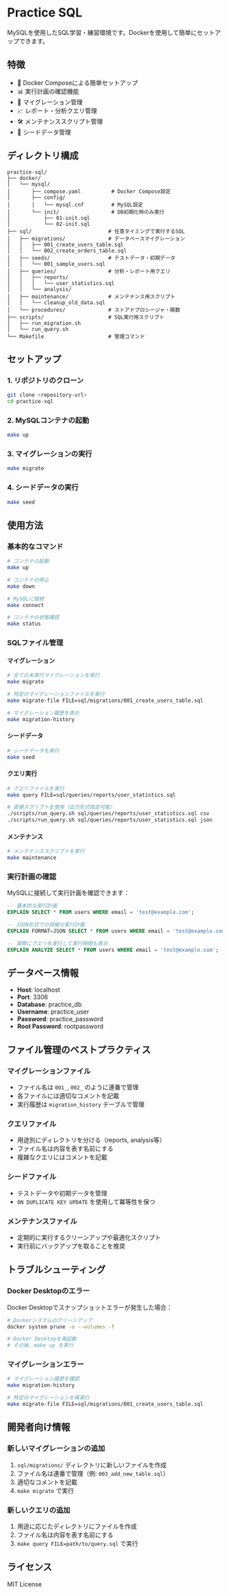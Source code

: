 # Practice SQL

MySQLを使用したSQL学習・練習環境です。Dockerを使用して簡単にセットアップできます。

## 特徴

- 🐳 Docker Composeによる簡単セットアップ
- 📊 実行計画の確認機能
- 🔄 マイグレーション管理
- 📈 レポート・分析クエリ管理
- 🛠️ メンテナンススクリプト管理
- 📝 シードデータ管理

## ディレクトリ構成

```
practice-sql/
├── docker/
│   └── mysql/
│       ├── compose.yaml          # Docker Compose設定
│       ├── config/
│       │   └── mysql.cnf         # MySQL設定
│       └── init/                 # DB初期化時のみ実行
│           ├── 01-init.sql
│           └── 02-init.sql
├── sql/                         # 任意タイミングで実行するSQL
│   ├── migrations/              # データベースマイグレーション
│   │   ├── 001_create_users_table.sql
│   │   └── 002_create_orders_table.sql
│   ├── seeds/                   # テストデータ・初期データ
│   │   └── 001_sample_users.sql
│   ├── queries/                 # 分析・レポート用クエリ
│   │   ├── reports/
│   │   │   └── user_statistics.sql
│   │   └── analysis/
│   ├── maintenance/             # メンテナンス用スクリプト
│   │   └── cleanup_old_data.sql
│   └── procedures/              # ストアドプロシージャ・関数
├── scripts/                     # SQL実行用スクリプト
│   ├── run_migration.sh
│   └── run_query.sh
└── Makefile                     # 管理コマンド
```

## セットアップ

### 1. リポジトリのクローン

```bash
git clone <repository-url>
cd practice-sql
```

### 2. MySQLコンテナの起動

```bash
make up
```

### 3. マイグレーションの実行

```bash
make migrate
```

### 4. シードデータの実行

```bash
make seed
```

## 使用方法

### 基本的なコマンド

```bash
# コンテナの起動
make up

# コンテナの停止
make down

# MySQLに接続
make connect

# コンテナの状態確認
make status
```

### SQLファイル管理

#### マイグレーション

```bash
# 全ての未実行マイグレーションを実行
make migrate

# 特定のマイグレーションファイルを実行
make migrate-file FILE=sql/migrations/001_create_users_table.sql

# マイグレーション履歴を表示
make migration-history
```

#### シードデータ

```bash
# シードデータを実行
make seed
```

#### クエリ実行

```bash
# クエリファイルを実行
make query FILE=sql/queries/reports/user_statistics.sql

# 直接スクリプトを使用（出力形式指定可能）
./scripts/run_query.sh sql/queries/reports/user_statistics.sql csv
./scripts/run_query.sh sql/queries/reports/user_statistics.sql json
```

#### メンテナンス

```bash
# メンテナンススクリプトを実行
make maintenance
```

### 実行計画の確認

MySQLに接続して実行計画を確認できます：

```sql
-- 基本的な実行計画
EXPLAIN SELECT * FROM users WHERE email = 'test@example.com';

-- JSON形式での詳細な実行計画
EXPLAIN FORMAT=JSON SELECT * FROM users WHERE email = 'test@example.com';

-- 実際にクエリを実行して実行時間も表示
EXPLAIN ANALYZE SELECT * FROM users WHERE email = 'test@example.com';
```

## データベース情報

- **Host**: localhost
- **Port**: 3306
- **Database**: practice_db
- **Username**: practice_user
- **Password**: practice_password
- **Root Password**: rootpassword

## ファイル管理のベストプラクティス

### マイグレーションファイル

- ファイル名は `001_`, `002_` のように連番で管理
- 各ファイルには適切なコメントを記載
- 実行履歴は `migration_history` テーブルで管理

### クエリファイル

- 用途別にディレクトリを分ける（reports, analysis等）
- ファイル名は内容を表す名前にする
- 複雑なクエリにはコメントを記載

### シードファイル

- テストデータや初期データを管理
- `ON DUPLICATE KEY UPDATE` を使用して冪等性を保つ

### メンテナンスファイル

- 定期的に実行するクリーンアップや最適化スクリプト
- 実行前にバックアップを取ることを推奨

## トラブルシューティング

### Docker Desktopのエラー

Docker Desktopでスナップショットエラーが発生した場合：

```bash
# Dockerシステムのクリーンアップ
docker system prune -a --volumes -f

# Docker Desktopを再起動
# その後、make up を実行
```

### マイグレーションエラー

```bash
# マイグレーション履歴を確認
make migration-history

# 特定のマイグレーションを再実行
make migrate-file FILE=sql/migrations/001_create_users_table.sql
```

## 開発者向け情報

### 新しいマイグレーションの追加

1. `sql/migrations/` ディレクトリに新しいファイルを作成
2. ファイル名は連番で管理（例: `003_add_new_table.sql`）
3. 適切なコメントを記載
4. `make migrate` で実行

### 新しいクエリの追加

1. 用途に応じたディレクトリにファイルを作成
2. ファイル名は内容を表す名前にする
3. `make query FILE=path/to/query.sql` で実行

## ライセンス

MIT License

